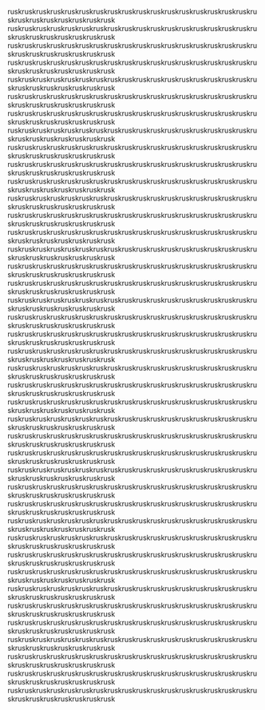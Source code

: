 ruskruskruskruskruskruskruskruskruskruskruskruskruskruskruskruskruskruskruskruskruskruskruskruskrusk
ruskruskruskruskruskruskruskruskruskruskruskruskruskruskruskruskruskruskruskruskruskruskruskruskrusk
ruskruskruskruskruskruskruskruskruskruskruskruskruskruskruskruskruskruskruskruskruskruskruskruskrusk
ruskruskruskruskruskruskruskruskruskruskruskruskruskruskruskruskruskruskruskruskruskruskruskruskrusk
ruskruskruskruskruskruskruskruskruskruskruskruskruskruskruskruskruskruskruskruskruskruskruskruskrusk
ruskruskruskruskruskruskruskruskruskruskruskruskruskruskruskruskruskruskruskruskruskruskruskruskrusk
ruskruskruskruskruskruskruskruskruskruskruskruskruskruskruskruskruskruskruskruskruskruskruskruskrusk
ruskruskruskruskruskruskruskruskruskruskruskruskruskruskruskruskruskruskruskruskruskruskruskruskrusk
ruskruskruskruskruskruskruskruskruskruskruskruskruskruskruskruskruskruskruskruskruskruskruskruskrusk
ruskruskruskruskruskruskruskruskruskruskruskruskruskruskruskruskruskruskruskruskruskruskruskruskrusk
ruskruskruskruskruskruskruskruskruskruskruskruskruskruskruskruskruskruskruskruskruskruskruskruskrusk
ruskruskruskruskruskruskruskruskruskruskruskruskruskruskruskruskruskruskruskruskruskruskruskruskrusk
ruskruskruskruskruskruskruskruskruskruskruskruskruskruskruskruskruskruskruskruskruskruskruskruskrusk
ruskruskruskruskruskruskruskruskruskruskruskruskruskruskruskruskruskruskruskruskruskruskruskruskrusk
ruskruskruskruskruskruskruskruskruskruskruskruskruskruskruskruskruskruskruskruskruskruskruskruskrusk
ruskruskruskruskruskruskruskruskruskruskruskruskruskruskruskruskruskruskruskruskruskruskruskruskrusk
ruskruskruskruskruskruskruskruskruskruskruskruskruskruskruskruskruskruskruskruskruskruskruskruskrusk
ruskruskruskruskruskruskruskruskruskruskruskruskruskruskruskruskruskruskruskruskruskruskruskruskrusk
ruskruskruskruskruskruskruskruskruskruskruskruskruskruskruskruskruskruskruskruskruskruskruskruskrusk
ruskruskruskruskruskruskruskruskruskruskruskruskruskruskruskruskruskruskruskruskruskruskruskruskrusk
ruskruskruskruskruskruskruskruskruskruskruskruskruskruskruskruskruskruskruskruskruskruskruskruskrusk
ruskruskruskruskruskruskruskruskruskruskruskruskruskruskruskruskruskruskruskruskruskruskruskruskrusk
ruskruskruskruskruskruskruskruskruskruskruskruskruskruskruskruskruskruskruskruskruskruskruskruskrusk
ruskruskruskruskruskruskruskruskruskruskruskruskruskruskruskruskruskruskruskruskruskruskruskruskrusk
ruskruskruskruskruskruskruskruskruskruskruskruskruskruskruskruskruskruskruskruskruskruskruskruskrusk
ruskruskruskruskruskruskruskruskruskruskruskruskruskruskruskruskruskruskruskruskruskruskruskruskrusk
ruskruskruskruskruskruskruskruskruskruskruskruskruskruskruskruskruskruskruskruskruskruskruskruskrusk
ruskruskruskruskruskruskruskruskruskruskruskruskruskruskruskruskruskruskruskruskruskruskruskruskrusk
ruskruskruskruskruskruskruskruskruskruskruskruskruskruskruskruskruskruskruskruskruskruskruskruskrusk
ruskruskruskruskruskruskruskruskruskruskruskruskruskruskruskruskruskruskruskruskruskruskruskruskrusk
ruskruskruskruskruskruskruskruskruskruskruskruskruskruskruskruskruskruskruskruskruskruskruskruskrusk
ruskruskruskruskruskruskruskruskruskruskruskruskruskruskruskruskruskruskruskruskruskruskruskruskrusk
ruskruskruskruskruskruskruskruskruskruskruskruskruskruskruskruskruskruskruskruskruskruskruskruskrusk
ruskruskruskruskruskruskruskruskruskruskruskruskruskruskruskruskruskruskruskruskruskruskruskruskrusk
ruskruskruskruskruskruskruskruskruskruskruskruskruskruskruskruskruskruskruskruskruskruskruskruskrusk
ruskruskruskruskruskruskruskruskruskruskruskruskruskruskruskruskruskruskruskruskruskruskruskruskrusk
ruskruskruskruskruskruskruskruskruskruskruskruskruskruskruskruskruskruskruskruskruskruskruskruskrusk
ruskruskruskruskruskruskruskruskruskruskruskruskruskruskruskruskruskruskruskruskruskruskruskruskrusk
ruskruskruskruskruskruskruskruskruskruskruskruskruskruskruskruskruskruskruskruskruskruskruskruskrusk
ruskruskruskruskruskruskruskruskruskruskruskruskruskruskruskruskruskruskruskruskruskruskruskruskrusk
ruskruskruskruskruskruskruskruskruskruskruskruskruskruskruskruskruskruskruskruskruskruskruskruskrusk

